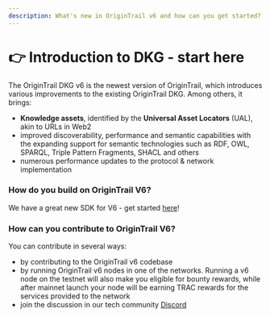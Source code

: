 ```yaml
---
description: What's new in OriginTrail v6 and how can you get started?
---
```


# 👉 Introduction to DKG - start here

The OriginTrail DKG v6 is the newest version of OriginTrail, which introduces various improvements to the existing OriginTrail DKG. Among others, it brings:

* **Knowledge assets**, identified by the **Universal Asset Locators** (UAL), akin to URLs in Web2
* improved discoverability, performance and semantic capabilities with the expanding support for semantic technologies such as RDF, OWL, SPARQL, Triple Pattern Fragments, SHACL and others&#x20;
* numerous performance updates to the protocol & network implementation

### How do you build on OriginTrail V6?

We have a great new SDK for V6 - get started [here](dkg-sdk/)!

### How can you contribute to OriginTrail V6?

You can contribute in several ways:

* by contributing to the OriginTrail v6 codebase
* by running OriginTrail v6 nodes in one of the networks. Running a v6 node on the testnet will also make you eligible for bounty rewards, while after mainnet launch your node will be earning TRAC rewards for the services provided to the network
* join the discussion in our tech community [Discord](https://discord.gg/VZjGVwuyyZ)

